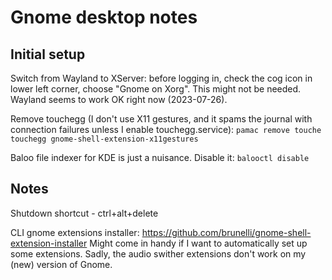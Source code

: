 Gnome desktop notes
===================

## Initial setup

Switch from Wayland to XServer: before logging in, check the cog icon in lower left corner, choose "Gnome on Xorg".
This might not be needed. Wayland seems to work OK right now (2023-07-26).

Remove touchegg (I don't use X11 gestures, and it spams the journal with connection failures unless I enable
touchegg.service):
`pamac remove touche touchegg gnome-shell-extension-x11gestures`

Baloo file indexer for KDE is just a nuisance. Disable it: `balooctl disable`

## Notes

Shutdown shortcut - ctrl+alt+delete

CLI gnome extensions installer: https://github.com/brunelli/gnome-shell-extension-installer
Might come in handy if I want to automatically set up some extensions.
Sadly, the audio swither extensions don't work on my (new) version of Gnome.
